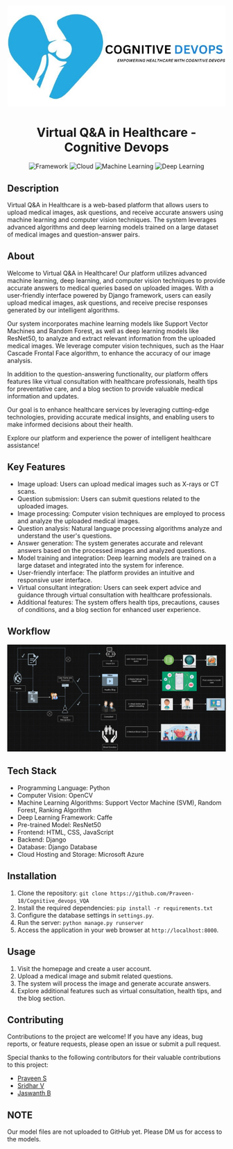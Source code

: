 <div align="center">

<img src = "https://github.com/Praveen-18/Cognitive_devops_VQA/blob/master/VQA/static/images/dashboard_image1.jpg"></img>
# Virtual Q&A in Healthcare - Cognitive Devops


![Framework](https://img.shields.io/badge/Framework-Django-092E20.svg)
![Cloud](https://img.shields.io/badge/Cloud-Microsoft%20Azure-0078D4.svg)
![Machine Learning](https://img.shields.io/badge/Machine%20Learning-Models-orange.svg)
![Deep Learning](https://img.shields.io/badge/Deep%20Learning-Models-red.svg)

</div>

## Description
Virtual Q&A in Healthcare is a web-based platform that allows users to upload medical images, ask questions, and receive accurate answers using machine learning and computer vision techniques. The system leverages advanced algorithms and deep learning models trained on a large dataset of medical images and question-answer pairs.

## About

Welcome to Virtual Q&A in Healthcare! Our platform utilizes advanced machine learning, deep learning, and computer vision techniques to provide accurate answers to medical queries based on uploaded images. With a user-friendly interface powered by Django framework, users can easily upload medical images, ask questions, and receive precise responses generated by our intelligent algorithms.

Our system incorporates machine learning models like Support Vector Machines and Random Forest, as well as deep learning models like ResNet50, to analyze and extract relevant information from the uploaded medical images. We leverage computer vision techniques, such as the Haar Cascade Frontal Face algorithm, to enhance the accuracy of our image analysis.

In addition to the question-answering functionality, our platform offers features like virtual consultation with healthcare professionals, health tips for preventative care, and a blog section to provide valuable medical information and updates.

Our goal is to enhance healthcare services by leveraging cutting-edge technologies, providing accurate medical insights, and enabling users to make informed decisions about their health.

Explore our platform and experience the power of intelligent healthcare assistance!



## Key Features
- Image upload: Users can upload medical images such as X-rays or CT scans.
- Question submission: Users can submit questions related to the uploaded images.
- Image processing: Computer vision techniques are employed to process and analyze the uploaded medical images.
- Question analysis: Natural language processing algorithms analyze and understand the user's questions.
- Answer generation: The system generates accurate and relevant answers based on the processed images and analyzed questions.
- Model training and integration: Deep learning models are trained on a large dataset and integrated into the system for inference.
- User-friendly interface: The platform provides an intuitive and responsive user interface.
- Virtual consultant integration: Users can seek expert advice and guidance through virtual consultation with healthcare professionals.
- Additional features: The system offers health tips, precautions, causes of conditions, and a blog section for enhanced user experience.

## Workflow

![Workflow](https://github.com/Praveen-18/Cognitive_devops_VQA/blob/master/Architecture/Visual%20Question%20and%20Answer%20architecture/workflow.png)

## Tech Stack
- Programming Language: Python
- Computer Vision: OpenCV
- Machine Learning Algorithms: Support Vector Machine (SVM), Random Forest, Ranking Algorithm
- Deep Learning Framework: Caffe
- Pre-trained Model: ResNet50
- Frontend: HTML, CSS, JavaScript
- Backend: Django
- Database: Django Database
- Cloud Hosting and Storage: Microsoft Azure

## Installation
1. Clone the repository: `git clone https://github.com/Praveen-18/Cognitive_devops_VQA`
2. Install the required dependencies: `pip install -r requirements.txt`
3. Configure the database settings in `settings.py`.
4. Run the server: `python manage.py runserver`
5. Access the application in your web browser at `http://localhost:8000`.

## Usage
1. Visit the homepage and create a user account.
2. Upload a medical image and submit related questions.
3. The system will process the image and generate accurate answers.
4. Explore additional features such as virtual consultation, health tips, and the blog section.

## Contributing
Contributions to the project are welcome! If you have any ideas, bug reports, or feature requests, please open an issue or submit a pull request.

Special thanks to the following contributors for their valuable contributions to this project:

- [Praveen S](https://github.com/Praveen-18)
- [Sridhar V](https://github.com/srid20ad047)
- [Jaswanth B](https://github.com/JASWANTHJET)

## NOTE
Our model files are not uploaded to GitHub yet. Please DM us for access to the models.


